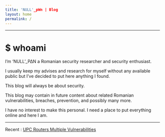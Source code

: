```yaml
---
title: 'NULL'_pWn | Blog
layout: home
permalink: /
---
```


-------------------------------------------------------------------------------------------------------------------------------
# $ whoami

I’m ‘NULL’_P∆N a Romanian security researcher and security enthusiast.

I usually keep my advises and research for myself without any available public but I’ve decided to put here anything I found.

This blog will always be about security.

This blog may contain in future content about related Romanian vulnerabilities, breaches, prevention, and possibly many more.

I have no interest to make this personal. I need a place to put everything online and here I am.

------------------------------------------------------------------------------------------------------------------------------

Recent :
<a href="https://github.com/null-pwn/null-pwn.github.io/blob/master/UPC-Routers.md">UPC Routers Multiple Vulnerabilities</a>
